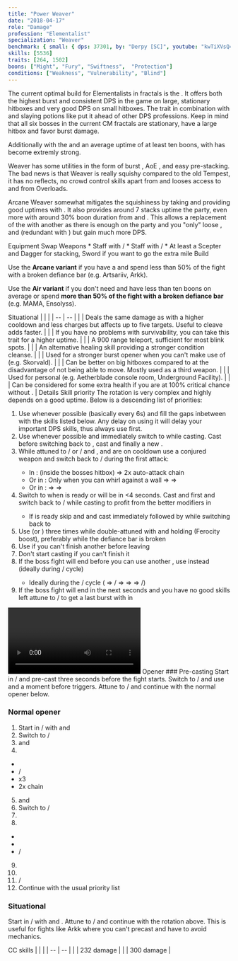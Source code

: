 ```yaml
---
title: "Power Weaver"
date: "2018-04-17"
role: "Damage"
profession: "Elementalist"
specialization: "Weaver"
benchmark: { small: { dps: 37301, by: "Derpy [SC]", youtube: "kwTiXVsQ4BQ" }, large: { dps: 47338, by: "Simbah [Sy]", youtube: "6O5lZ_8XxVQ" }}
skills: [5536]
traits: [264, 1502]
boons: ["Might", "Fury", "Swiftness",  "Protection"]
conditions: ["Weakness", "Vulnerability", "Blind"]
---
```


The current optimal build for Elementalists in fractals is the <Specialization prefix="power" name="weaver"/>. It offers both the highest burst and consistent DPS in the game on large, stationary hitboxes and very good DPS on small hitboxes. The trait <Trait id="1502"/> in combination with <Item id="24868"/> and slaying potions like <Item id="50082"/> put it ahead of other DPS professions. Keep in mind that all six bosses in the current CM fractals are stationary, have a large hitbox and favor burst damage.

Additionally with the <Specialization name="chronomancer" prefix="boon"/> and an average uptime of at least ten boons, <Specialization name="weaver" prefix="arcane"/> with <Trait id="1511"/> has become extremly strong.

Weaver has some utilities in the form of burst <Condition name="vulnerability"/>, AoE <Condition name="blind"/>, <Skill id="5536"/> and easy <Boon name="might"/> pre-stacking. The bad news is that Weaver is really squishy compared to the old Tempest, it has no reflects, no crowd control skills apart from <Skill id="5733"/> and looses access to <Boon name="stability"/> and <Boon name="protection"/> from Overloads.

Arcane Weaver somewhat mitigates the squishiness by taking <Trait id="257"/> and providing good <Boon name="protection"/> uptimes with <Trait id="264"/>. It also provides around 7 stacks <Boon name="might"/> uptime the party, even more with around 30% boon duration from <Item id="79722"/> and <Trait id="2004"/>. This allows a replacement of the <Specialization name="druid"/> with another <Specialization name="weaver"/> as there is enough <Boon name="might"/> on the party and you "only" loose <Skill id="31582" profession="ranger"/>, <Skill id="12497" profession="ranger"/> and <Trait id="1016" profession="ranger"/> (redundant with <Trait id="2177"/>) but gain much more DPS.

<Divider>
Equipment
</Divider>

<Grid>
<Column>
<Armor helmId="48081" helmRuneId="24836" helmRuneCount="6" helmAffix="Berserker" helmRune="Scholar" shouldersId="48083" shouldersRuneId="24836" shouldersRuneCount="6" shouldersAffix="Berserker" shouldersRune="Scholar" coatId="48079" coatRuneId="24836" coatRuneCount="6" coatAffix="Berserker" coatRune="Scholar" glovesId="48080" glovesRuneId="24836" glovesRuneCount="6" glovesAffix="Berserker" glovesRune="Scholar" leggingsId="48082" leggingsRuneId="24836" leggingsRuneCount="6" leggingsAffix="Berserker" leggingsRune="Scholar" bootsId="48078" bootsRuneId="24836" bootsRuneCount="6" bootsAffix="Berserker" bootsRune="Scholar"/>
</Column>

<Column>
<Weapons weapon1MainId="46773" weapon1MainSigil1Id="24615" weapon1MainSigil2Id="24868" weapon1MainType="Staff" weapon1MainAffix="Berserker" weapon1MainSigil1="Force" weapon1MainSigil2="Impact"/>

<Card>
<CardHeader>
Swap Weapons
</CardHeader>
<CardContent>
* Staff with <Item id="36053"/>/<Item id="36054"/>
* Staff with <Item id="24658"/>/<Item id="24868"/>
* At least a Scepter and Dagger for <Boon name="might"/> stacking, Sword if you want to go the extra mile
</CardContent>
</Card>
</Column>

<Column>
<Trinkets backItemId="49384" backItemStatId="584" backItemAffix="Berserker" accessory1Id="39233" accessory1Affix="Berserker" accessory2Id="39232" accessory2Affix="Berserker" amuletId="39273" amuletAffix="Berserker" ring1Id="75669" ring1Affix="Berserker" ring2Id="76024" ring2Affix="Berserker"/>

<Consumables foodId="41569" utilityId="77569" infusionId="37131"/>
</Column>
</Grid>

<Divider>
Build
</Divider>

<Grid>
<Column width="9">
<Traits title="Standard Arcane Variant" traits1Id="31" traits1="Fire" traits1Selected="296,325,1510" traits2Id="37" traits2="Arcane" traits2Selected="253,257,1511" traits3Id="56" traits3="Weaver" traits3Selected="2177,2061,2131"/>

Use the **Arcane variant** if you have a **<Specialization name="chronomancer" prefix="boon"/>** and spend less than 50% of the fight with a broken defiance bar (e.g. Artsariiv, Arkk).

<Traits title="Air Variant" traits1Id="41" traits1="Air" traits1Selected="232,1502,226"/>

Use the **Air variant** if you don't need <Boon name="might"/> and have less than ten boons on average or spend **more than 50% of the fight with a broken defiance bar** (e.g. MAMA, Ensolyss).
</Column>

<Column>
<Skills weapon1Skill1="" weapon1Skill2="" weapon1Skill3="" weapon1Skill4="" weapon1Skill5="" utilitySkill1="5569" utilitySkill2="5624" utilitySkill3="5734" utilitySkill4="5539" utilitySkill5="5516"/>

<Card>
<CardHeader>
Situational
</CardHeader>
<CardContent>
| | |
| -- | -- |
| <Skill id="5638" size="big" text="false"/> | Deals the same damage as <Skill id="5539"/> with a higher cooldown and less charges but affects up to five targets. Useful to cleave adds faster. |
| <Trait id="1673" size="big" text="false"/> | If you have no problems with survivability, you can take this trait for a higher <Boon name="retaliation"/> uptime. |
| <Skill id="5536" size="big" text="false"/> | A 900 range teleport, sufficient for most blink spots. |
| <Skill id="5507" size="big" text="false"/> | An alternative healing skill providing a stronger condition cleanse. |
| <Skill id="43638" size="big" text="false"/> | Used for a stronger burst opener when you can't make use of <Skill id="5516"/> (e.g. Skorvald). |
| <Skill id="5567" size="big" text="false"/> | Can be better on big hitboxes compared to <Skill id="5624"/> at the disadvantage of not being able to move. Mostly used as a third weapon. |
| <Skill id="5639" size="big" text="false"/> | Used for personal <Boon name="stability"/> (e.g. Aetherblade console room, Underground Facility). |
| <Trait id="2115" size="big" text="false"/> | Can be considered for some extra health if you are at 100% critical chance without <Trait id="2177"/>. |
</CardContent>
</Card>
</Column>
</Grid>

<Divider>
Details
</Divider>

<Grid>
<Column width="9">
<Card>
<CardHeader>
Skill priority
</CardHeader>
<CardContent>
The rotation is very complex and highly depends on a good <Boon name="alacrity"/> uptime. Below is a descending list of priorities:

1. Use <Skill id="5548"/> whenever possible (basically every 6s) and fill the gaps inbetween with the skills listed below. Any delay on using it will delay your important DPS skills, thus always use <Skill id="5548"/> first.
2. Use <Skill id="5501"/> whenever possible and immediately switch to <Skill id="5495" text="false"/> while casting. Cast <Skill id="5528"/> before switching back to <Skill id="5492" text="false"/>, cast <Skill id="43762"/> and finally a new <Skill id="5548"/>.
3. While attuned to <Skill id="5492" text="false"/>/<Skill id="5495" text="false"/> or <Skill id="5492" text="false"/>/<Skill id="5494" text="false"/> and <Skill id="5548"/>, <Skill id="41125"/> and <Skill id="43762"/> are on cooldown use a conjured weapon and switch back to <Skill id="5492" text="false"/>/<Skill id="5492" text="false"/> during the first attack:
   * In <Skill id="5624"/>: <Skill id="5725"/> (inside the bosses hitbox) => 2x auto-attack chain
   * Or in <Skill id="5516"/>: Only when you can whirl against a wall <Skill id="5697"/> => <Skill id="5517"/> => <Skill id="5531"/>
   * Or in <Skill id="5567"/>: <Skill id="5568"/> => <Skill id="5723"/> => <Skill id="5720"/>
4. Switch to <Skill id="5494" text="false"/> when <Skill id="5737"/> is ready or will be in <4 seconds. Cast <Skill id="41125"/> and <Skill id="5552"/> first and switch back to <Skill id="5492" text="false"/>/<Skill id="5494" text="false"/> while casting <Skill id="5737"/> to profit from the better modifiers in <Skill id="5492"/>
   * If <Skill id="5501"/> is ready skip <Skill id="41125"/> and <Skill id="5552"/> and cast <Skill id="5737"/> immediately followed by <Skill id="5501"/> while switching back to <Skill id="5492" text="false"/>
5. Use <Skill id="5539"/> (or <Skill id="5638"/>) three times while double-attuned with <Trait id="2131"/> and holding <Skill id="5624"/> (Ferocity boost), preferably while the defiance bar is broken
6. Use <Skill id="5679"/> if you can't finish another <Skill id="5491"/> before leaving <Skill id="5492" text="false"/>
7. Don't start casting <Skill id="5491"/> if you can't finish it
8. If the boss fight will end before you can use another <Skill id="5737"/>, use <Skill id="5736"/> instead (ideally during <Skill id="5492" text="false"/>/<Skill id="5494" text="false"/> cycle)
   * Ideally during the <Skill id="5492" text="false"/>/<Skill id="5495" text="false"/> cycle (<Skill id="5736"/> => <Skill id="5495" text="false"/>/<Skill id="5492" text="false"/> => <Skill id="5528"/> => <Skill id="5501"/> => <Skill id="5492" text="false"/>/<Skill id="5495" text="false"/>)
9. If the boss fight will end in the next seconds and you have no good skills left attune to <Skill id="5494" text="false"/>/<Skill id="5492" text="false"/> to get a last burst with <Skill id="41125"/> in
   </CardContent>
   </Card>

<Video videoId="6O5lZ_8XxVQ" videoTitle="Large Hitbox: 47.3k DPS by Simbah [Sy]"/>
</Column>

<Column>
<Card>
<CardHeader>
Opener
</CardHeader>
<CardContent>
### Pre-casting
Start in <Skill id="5495" text="false"/>/<Skill id="5492" text="false"/> and pre-cast <Skill id="5528"/> three seconds before the fight starts. Switch to <Skill id="5492" text="false"/>/<Skill id="5495" text="false"/> and use <Skill id="5548"/> and <Skill id="43762"/> a moment before <Skill id="5528"/> triggers. Attune to <Skill id="5494" text="false"/>/<Skill id="5492" text="false"/> and continue with the normal opener below.

### Normal opener

1. Start in <Skill id="5494" text="false"/>/<Skill id="5492" text="false"/> with <Skill id="5737"/> and <Skill id="5501"/>
2. Switch to <Skill id="5492" text="false"/>/<Skill id="5494" text="false"/>
3. <Skill id="5548"/> and <Skill id="41125"/>
4. <Skill id="5624"/>

* <Skill id="5725"/>
* <Skill id="5492" text="false"/>/<Skill id="5492" text="false"/>
* <Skill id="5539"/> x3
* 2x <Skill id="5726"/> chain

5. <Skill id="5548"/> and <Skill id="5679"/>
6. Switch to <Skill id="5495" text="false"/>/<Skill id="5492" text="false"/>
7. <Skill id="5528"/>
8. <Skill id="5516"/>

* <Skill id="5517"/>
* <Skill id="5531"/>
* <Skill id="5492" text="false"/>/<Skill id="5495" text="false"/>

9. <Skill id="5548"/>
10. <Skill id="43762"/>
11. <Skill id="5492" text="false"/>/<Skill id="5492" text="false"/>
12. Continue with the usual priority list

### Situational

Start in <Skill id="5492" text="false"/>/<Skill id="5495" text="false"/> with <Skill id="5548"/> and <Skill id="43762"/>. Attune to <Skill id="5494" text="false"/>/<Skill id="5492" text="false"/> and continue with the rotation above. This is useful for fights like Arkk where you can't precast and have to avoid mechanics.
</CardContent>
</Card>

<Card>
<CardHeader>
CC skills
</CardHeader>
<CardContent>
| | |
| -- | -- |
| <Skill id="5733"/> | 232 damage |
| <Skill id="5721"/> | 300 damage |
</CardContent>
</Card>
</Column>
</Grid>
